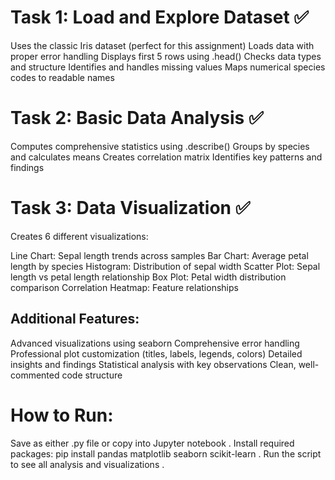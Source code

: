 # Task 1: Load and Explore Dataset ✅

Uses the classic Iris dataset (perfect for this assignment)
Loads data with proper error handling
Displays first 5 rows using .head()
Checks data types and structure
Identifies and handles missing values
Maps numerical species codes to readable names

# Task 2: Basic Data Analysis ✅

Computes comprehensive statistics using .describe()
Groups by species and calculates means
Creates correlation matrix
Identifies key patterns and findings

# Task 3: Data Visualization ✅
Creates 6 different visualizations:

Line Chart: Sepal length trends across samples
Bar Chart: Average petal length by species
Histogram: Distribution of sepal width
Scatter Plot: Sepal length vs petal length relationship
Box Plot: Petal width distribution comparison
Correlation Heatmap: Feature relationships

## Additional Features:

Advanced visualizations using seaborn
Comprehensive error handling
Professional plot customization (titles, labels, legends, colors)
Detailed insights and findings
Statistical analysis with key observations
Clean, well-commented code structure


# How to Run:

Save as either .py file or copy into Jupyter notebook .
Install required packages: pip install pandas matplotlib seaborn scikit-learn .
Run the script to see all analysis and visualizations .

